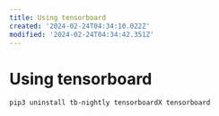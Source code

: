 ```yaml
---
title: Using tensorboard
created: '2024-02-24T04:34:10.022Z'
modified: '2024-02-24T04:34:42.351Z'
---
```


# Using tensorboard

```bash
pip3 uninstall tb-nightly tensorboardX tensorboard
```
